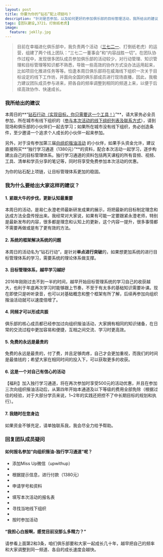 ```yaml
---
layout: post
title: 你要为你的“钻石”配上项链吗？
description: "针对是否参加，以及如何更好的参加俱乐部的目标管理活动，我所给出的建议"
tags: [团队建设,3721，打倒纸老虎]
image:
  feature: jeklly.jpg
---
```



> 目前在幸福进化俱乐部中，我负责两个活动（[三七二一](http://bbs.upwith.me/forum-104-1.html)、打倒纸老虎）的运营，组建了两个线上团队：“三七二一董事会”和“内容战胜一切”。在团队协作过程中，发现很多团队成员参加俱乐部的活动较少，对行动管理、知识管理和目标管理等知识都不熟悉，导致一些高效的协作方式没办法运用起来，比如项目化推进任务等等。恰逢本周日俱乐部将在威海线下组织一次关于目标设定的线下工作坊，并面向全国的俱乐部成员进行现场直播，因此，我极力建议团队成员参与进来，把各自的频率调整到相同的频道上来，以便于后续高效协作、快速成长。

### 我所给出的建议

本周日的**“[钻石行动（实现目标，你只需要这一个工具！）](http://dwz.cn/3v2xn3)”**，请大家务必全员参加，所在城市有线下组织的（[参与本次活动的线下组织列表及联系方式](http://mp.weixin.qq.com/s?__biz=MzI0MTA0MzcxMw==&mid=502969329&idx=1&sn=629e76d0cea48f84e1e5a82b42e48a80&scene=0&previewkey=m1K1KbTBsWEcEDJD%2FCgkj8wqSljwj2bfCUaCyDofEow%3D#wechat_redirect)），请到现场和俱乐部的小伙伴们一起去学习；如果所在城市没有线下组织，务必创造条件，至少邀请一个追求个人成长的小伙伴一起来参加。

另外，对于没有参加第三届[向组织揩油活动](http://nianmubiao.com) 的小伙伴，如果手头资金允许，建议直接购买**“独行学习通道（1380元）”**的资料，配合本次活动一起学习，逐步构建出自己的目标管理体系。独行学习通道的资料包括两天课程的所有音频、视频、工具、清单和学员分享的笔记等，同时将享受免费参加本次活动的优惠。

为你的钻石配上项链，让目标管理体系更加的稳固。

### 我为什么要给出大家这样的建议？

#### 1. 紧跟大牛的步伐，更新认知最重要

本周日的活动，是易仁永澄老师最新研发成果的展示，将把最新的目标制定理念和达成方法全盘传授出来。我经常对大家说，如果有可能一定要跟紧永澄老师，特别是最新发布的内容，很多都是理念和认知上的更新，这个内容一提升，很多事情都不需要再做或是有了更有效的方法。

#### 2. 系统的框架解决系统的问题

本周日的活动名为“钻石行动”，是针对**单点进行突破**的，如果想更加系统的进行目标管理体系的学习，需要系统的理论体系做支撑。

#### 3. 目标管理体系，越早学习越好

2016年刚刚过去不到一半的时间，越早开始目标管理系统的学习自己的收获越大，也利于年底再次学习时能够跟上节奏，不至于有太多的基础知识需要补课。现在即使只是听听录音，也可以对基础概念和整个框架有所了解，后续再参加向组织揩油活动就可以速度倍增了。

#### 4. 同频才可以形成共振

俱乐部的核心成员都已经参加过向组织揩油活动，大家拥有相同的知识储备，在日常的交流过程中更加容易和便捷，互相之间交流、学习时更高效。

#### 5. 免费的永远是最贵的

免费的永远是最贵的，付了费，并且足够肉疼，自己才会更加重视，而我们的时间是最值钱的；希望大家在相同时间的投入下，可以获取更多的收获。

#### 6. 这是一个对自己有信心的活动

【福利】加入独行学习通道，将在再次参加时享受500元的活动优惠，并且在参加三次向组织揩油活动后，从第四年开始本通道及以下等级的费用全部免除（根据过往的经验，对于大部分学员来说，1~2年的实践还把控不了中长期目标的规划和执行）。

#### 7. 我随时在您身边

如果资金不够充足，请单独联系我，我会尽全力给予帮助。

### 回复团队成员疑问

#### 如何报名参加“向组织揩油-独行学习通道”呢？

- 添加Miss Up微信（upwithup）
- 
- 根据提示信息，进行付款（1380元）
- 
- 申请学号和资料
- 
- 填写本次活动的报名表
- 
- 寻找当地线下组织
- 
- 按时参加活动


#### “我担心白报啊，感觉目前没那么多精力？”

请参看上面第2和3条，咱们俱乐部要和大家一起成长几十年，越早把自己的频率和大家调整到同一频道、各自的成长速度会越快。


